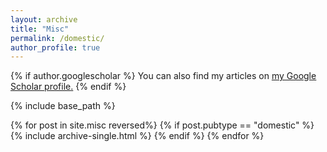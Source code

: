 ```yaml
---
layout: archive
title: "Misc"
permalink: /domestic/
author_profile: true
---
```


{% if author.googlescholar %}
  You can also find my articles on <u><a href="{{author.googlescholar}}">my Google Scholar profile</a>.</u>
{% endif %}

{% include base_path %}

<!-- {% for post in site.publications reversed %}
  {% include archive-single.html %}
{% endfor %} -->


<!-- ## Papers -->

{% for post in site.misc reversed%}
  {% if post.pubtype == "domestic" %}
    {% include archive-single.html %}
  {% endif %}
{% endfor %}
